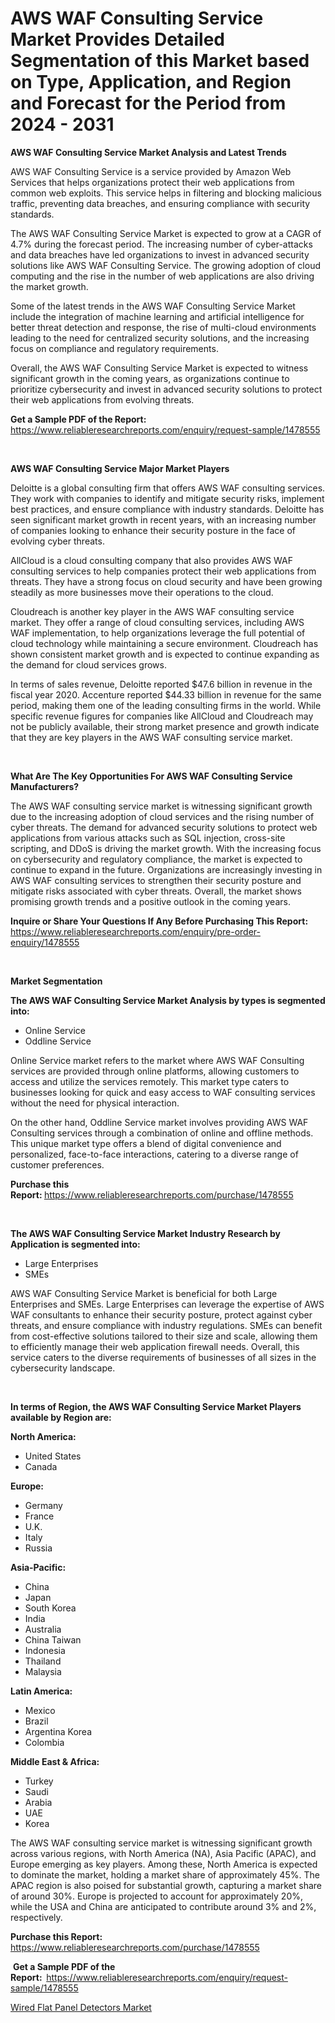 <p><h1>AWS WAF Consulting Service Market Provides Detailed Segmentation of this Market based on Type, Application, and Region and Forecast for the Period from 2024 - 2031</h1></p><p><strong>AWS WAF Consulting Service Market Analysis and Latest Trends</strong></p>
<p><p>AWS WAF Consulting Service is a service provided by Amazon Web Services that helps organizations protect their web applications from common web exploits. This service helps in filtering and blocking malicious traffic, preventing data breaches, and ensuring compliance with security standards.</p><p>The AWS WAF Consulting Service Market is expected to grow at a CAGR of 4.7% during the forecast period. The increasing number of cyber-attacks and data breaches have led organizations to invest in advanced security solutions like AWS WAF Consulting Service. The growing adoption of cloud computing and the rise in the number of web applications are also driving the market growth.</p><p>Some of the latest trends in the AWS WAF Consulting Service Market include the integration of machine learning and artificial intelligence for better threat detection and response, the rise of multi-cloud environments leading to the need for centralized security solutions, and the increasing focus on compliance and regulatory requirements.</p><p>Overall, the AWS WAF Consulting Service Market is expected to witness significant growth in the coming years, as organizations continue to prioritize cybersecurity and invest in advanced security solutions to protect their web applications from evolving threats.</p></p>
<p><strong>Get a Sample PDF of the Report:&nbsp;</strong> <a href="https://www.reliableresearchreports.com/enquiry/request-sample/1478555">https://www.reliableresearchreports.com/enquiry/request-sample/1478555</a></p>
<p>&nbsp;</p>
<p><strong>AWS WAF Consulting Service Major Market Players</strong></p>
<p><p>Deloitte is a global consulting firm that offers AWS WAF consulting services. They work with companies to identify and mitigate security risks, implement best practices, and ensure compliance with industry standards. Deloitte has seen significant market growth in recent years, with an increasing number of companies looking to enhance their security posture in the face of evolving cyber threats.</p><p>AllCloud is a cloud consulting company that also provides AWS WAF consulting services to help companies protect their web applications from threats. They have a strong focus on cloud security and have been growing steadily as more businesses move their operations to the cloud.</p><p>Cloudreach is another key player in the AWS WAF consulting service market. They offer a range of cloud consulting services, including AWS WAF implementation, to help organizations leverage the full potential of cloud technology while maintaining a secure environment. Cloudreach has shown consistent market growth and is expected to continue expanding as the demand for cloud services grows.</p><p>In terms of sales revenue, Deloitte reported $47.6 billion in revenue in the fiscal year 2020. Accenture reported $44.33 billion in revenue for the same period, making them one of the leading consulting firms in the world. While specific revenue figures for companies like AllCloud and Cloudreach may not be publicly available, their strong market presence and growth indicate that they are key players in the AWS WAF consulting service market.</p></p>
<p>&nbsp;</p>
<p><strong>What Are The Key Opportunities For AWS WAF Consulting Service Manufacturers?</strong></p>
<p><p>The AWS WAF consulting service market is witnessing significant growth due to the increasing adoption of cloud services and the rising number of cyber threats. The demand for advanced security solutions to protect web applications from various attacks such as SQL injection, cross-site scripting, and DDoS is driving the market growth. With the increasing focus on cybersecurity and regulatory compliance, the market is expected to continue to expand in the future. Organizations are increasingly investing in AWS WAF consulting services to strengthen their security posture and mitigate risks associated with cyber threats. Overall, the market shows promising growth trends and a positive outlook in the coming years.</p></p>
<p><strong>Inquire or Share Your Questions If Any Before Purchasing This Report:</strong> <a href="https://www.reliableresearchreports.com/enquiry/pre-order-enquiry/1478555">https://www.reliableresearchreports.com/enquiry/pre-order-enquiry/1478555</a></p>
<p>&nbsp;</p>
<p><strong>Market Segmentation</strong></p>
<p><strong>The AWS WAF Consulting Service Market Analysis by types is segmented into:</strong></p>
<p><ul><li>Online Service</li><li>Oddline Service</li></ul></p>
<p><p>Online Service market refers to the market where AWS WAF Consulting services are provided through online platforms, allowing customers to access and utilize the services remotely. This market type caters to businesses looking for quick and easy access to WAF consulting services without the need for physical interaction.</p><p>On the other hand, Oddline Service market involves providing AWS WAF Consulting services through a combination of online and offline methods. This unique market type offers a blend of digital convenience and personalized, face-to-face interactions, catering to a diverse range of customer preferences.</p></p>
<p><strong>Purchase this Report:&nbsp;</strong><a href="https://www.reliableresearchreports.com/purchase/1478555">https://www.reliableresearchreports.com/purchase/1478555</a></p>
<p>&nbsp;</p>
<p><strong>The AWS WAF Consulting Service Market Industry Research by Application is segmented into:</strong></p>
<p><ul><li>Large Enterprises</li><li>SMEs</li></ul></p>
<p><p>AWS WAF Consulting Service Market is beneficial for both Large Enterprises and SMEs. Large Enterprises can leverage the expertise of AWS WAF consultants to enhance their security posture, protect against cyber threats, and ensure compliance with industry regulations. SMEs can benefit from cost-effective solutions tailored to their size and scale, allowing them to efficiently manage their web application firewall needs. Overall, this service caters to the diverse requirements of businesses of all sizes in the cybersecurity landscape.</p></p>
<p>&nbsp;</p>
<p><strong>In terms of Region, the AWS WAF Consulting Service Market Players available by Region are:</strong></p>
<p>
    <p> <strong> North America: </strong>
        <ul>
            <li>United States</li>
            <li>Canada</li>
        </ul>
        </p> 
    <p> <strong> Europe: </strong>
        <ul>
            <li>Germany</li>
            <li>France</li>
            <li>U.K.</li>
            <li>Italy</li>
            <li>Russia</li>
        </ul>
        </p> 
    <p> <strong> Asia-Pacific: </strong>
        <ul>
            <li>China</li>
            <li>Japan</li>
            <li>South Korea</li>
            <li>India</li>
            <li>Australia</li>
            <li>China Taiwan</li>
            <li>Indonesia</li>
            <li>Thailand</li>
            <li>Malaysia</li>
        </ul>
        </p> 
    <p> <strong> Latin America: </strong>
        <ul>
            <li>Mexico</li>
            <li>Brazil</li>
            <li>Argentina Korea</li>
            <li>Colombia</li>
        </ul>
        </p> 
    <p> <strong> Middle East & Africa: </strong>
        <ul>
            <li>Turkey</li>
            <li>Saudi</li>
            <li>Arabia</li>
            <li>UAE</li>
            <li>Korea</li>
        </ul>
    </p>
    </p>
<p><p>The AWS WAF consulting service market is witnessing significant growth across various regions, with North America (NA), Asia Pacific (APAC), and Europe emerging as key players. Among these, North America is expected to dominate the market, holding a market share of approximately 45%. The APAC region is also poised for substantial growth, capturing a market share of around 30%. Europe is projected to account for approximately 20%, while the USA and China are anticipated to contribute around 3% and 2%, respectively.</p></p>
<p><strong>Purchase this Report: </strong><a href="https://www.reliableresearchreports.com/purchase/1478555">https://www.reliableresearchreports.com/purchase/1478555</a></p>
<p>&nbsp;<strong>Get a Sample PDF of the Report:&nbsp;&nbsp;</strong><a href="https://www.reliableresearchreports.com/enquiry/request-sample/1478555">https://www.reliableresearchreports.com/enquiry/request-sample/1478555</a></p>
<p><strong></strong></p>
<p><p><a href="https://medium.com/@marianmraz_72126/wired-flat-panel-detectors-market-size-market-outlook-and-market-forecast-2024-to-2031-27f35e92213f">Wired Flat Panel Detectors Market</a></p></p>